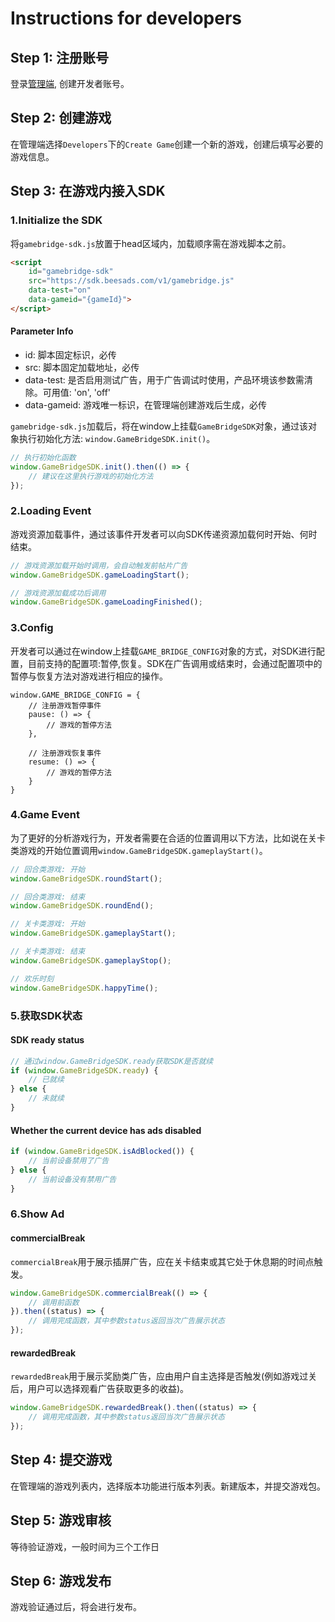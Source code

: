 # Instructions for developers
## Step 1: 注册账号
登录[管理端](https://manager.gamebridge.games/login.html), 创建开发者账号。

## Step 2: 创建游戏
在管理端选择`Developers`下的`Create Game`创建一个新的游戏，创建后填写必要的游戏信息。

## Step 3: 在游戏内接入SDK
### 1.Initialize the SDK
将`gamebridge-sdk.js`放置于head区域内，加载顺序需在游戏脚本之前。
```html
<script
	id="gamebridge-sdk"
	src="https://sdk.beesads.com/v1/gamebridge.js"
	data-test="on"
	data-gameid="{gameId}">
</script>
```
#### Parameter Info
- id: 脚本固定标识，必传
- src: 脚本固定加载地址，必传
- data-test: 是否启用测试广告，用于广告调试时使用，产品环境该参数需清除。可用值: 'on', 'off'
- data-gameid: 游戏唯一标识，在管理端创建游戏后生成，必传

`gamebridge-sdk.js`加载后，将在window上挂载`GameBridgeSDK`对象，通过该对象执行初始化方法: `window.GameBridgeSDK.init()`。
```javascript
// 执行初始化函数
window.GameBridgeSDK.init().then(() => {
    // 建议在这里执行游戏的初始化方法
});
```

### 2.Loading Event
游戏资源加载事件，通过该事件开发者可以向SDK传递资源加载何时开始、何时结束。
```javascript
// 游戏资源加载开始时调用，会自动触发前帖片广告
window.GameBridgeSDK.gameLoadingStart();

// 游戏资源加载成功后调用
window.GameBridgeSDK.gameLoadingFinished();
```

### 3.Config
开发者可以通过在window上挂载`GAME_BRIDGE_CONFIG`对象的方式，对SDK进行配置，目前支持的配置项:暂停,恢复。SDK在广告调用或结束时，会通过配置项中的暂停与恢复方法对游戏进行相应的操作。
```
window.GAME_BRIDGE_CONFIG = {
	// 注册游戏暂停事件
	pause: () => {
		// 游戏的暂停方法
	}, 
	
	// 注册游戏恢复事件
	resume: () => {
		// 游戏的暂停方法
	}
}
```

### 4.Game Event
为了更好的分析游戏行为，开发者需要在合适的位置调用以下方法，比如说在关卡类游戏的开始位置调用`window.GameBridgeSDK.gameplayStart()`。
```javascript
// 回合类游戏: 开始
window.GameBridgeSDK.roundStart();

// 回合类游戏: 结束
window.GameBridgeSDK.roundEnd();

// 关卡类游戏: 开始
window.GameBridgeSDK.gameplayStart();

// 关卡类游戏: 结束
window.GameBridgeSDK.gameplayStop();

// 欢乐时刻
window.GameBridgeSDK.happyTime();
```

### 5.获取SDK状态
#### SDK ready status
```javascript
// 通过window.GameBridgeSDK.ready获取SDK是否就续
if (window.GameBridgeSDK.ready) {
    // 已就续
} else {
    // 未就续
}
```
#### Whether the current device has ads disabled
```javascript
if (window.GameBridgeSDK.isAdBlocked()) {
    // 当前设备禁用了广告
} else {
    // 当前设备没有禁用广告
}
```

### 6.Show Ad
#### commercialBreak
`commercialBreak`用于展示插屏广告，应在关卡结束或其它处于休息期的时间点触发。
```javascript
window.GameBridgeSDK.commercialBreak(() => {
    // 调用前函数
}).then((status) => {
	// 调用完成函数，其中参数status返回当次广告展示状态
});
```

#### rewardedBreak
`rewardedBreak`用于展示奖励类广告，应由用户自主选择是否触发(例如游戏过关后，用户可以选择观看广告获取更多的收益)。
```javascript
window.GameBridgeSDK.rewardedBreak().then((status) => {
	// 调用完成函数，其中参数status返回当次广告展示状态
});
```

## Step 4: 提交游戏
在管理端的游戏列表内，选择版本功能进行版本列表。新建版本，并提交游戏包。

## Step 5: 游戏审核
等待验证游戏，一般时间为三个工作日

## Step 6: 游戏发布
游戏验证通过后，将会进行发布。
